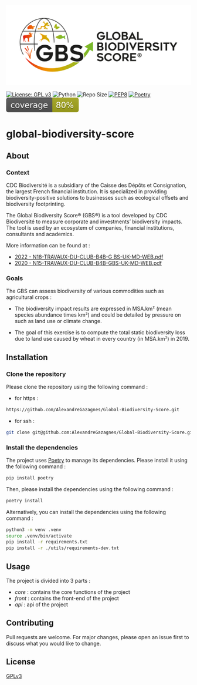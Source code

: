 ![image](./assets/img.png)

[![License: GPL v3](https://img.shields.io/badge/License-GPLv3-blue.svg)](https://www.gnu.org/licenses/gpl-3.0)  ![Python](https://img.shields.io/badge/python-3.10.x-green.svg) ![Repo Size](https://img.shields.io/github/repo-size/Sulstice/global-chem)  [![PEP8](https://img.shields.io/badge/code%20style-pep8-orange.svg)](https://www.python.org/dev/peps/pep-0008/) [![Poetry](https://img.shields.io/endpoint?url=https://python-poetry.org/badge/v0.json)](https://python-poetry.org/) ![Coverage](./assets/cov.svg)


# global-biodiversity-score


## About

### Context

CDC Biodiversité is a subsidiary of the Caisse des Dépôts et Consignation, the largest French financial institution. It is specialized in providing biodiversity-positive solutions to businesses such as ecological offsets and biodiversity footprinting.

The Global Biodiversity Score® (GBS®) is a tool developed by CDC Biodiversité to measure corporate and investments’ biodiversity impacts.
The tool is used by an ecosystem of companies, financial institutions, consultants and
academics.

More information can be found at :
* [2022 - N18-TRAVAUX-DU-CLUB-B4B-G
BS-UK-MD-WEB.pdf](https://www.mission-economie-biodiversite.com/wp-content/uploads/2022/01/N18-TRAVAUX-DU-CLUB-B4B-GBS-UK-MD-WEB.pdf)
* [2020 - N15-TRAVAUX-DU-CLUB-B4B-GBS-UK-MD-WEB.pdf](http://www.mission-economie-biodiversite.com/wp-content/uploads/2020/09/N15-TRAVAUX-DU-CLUB-B4B-GBS-UK-MD-WEB.pdf)


### Goals

The GBS can assess biodiversity of various commodities such as agricultural crops :
* The biodiversity impact results are expressed in MSA.km² (mean species abundance times km²)
and could be detailed by pressure on such as land use or climate change.

* The goal of this exercise is to compute the total static biodiversity loss due to land use caused
by wheat in every country (in MSA.km²) in 2019.


## Installation

### Clone the repository

Please clone the repository using the following command :

* for https :
```bash
https://github.com/AlexandreGazagnes/Global-Biodiversity-Score.git
```
* for ssh :
```bash
git clone git@github.com:AlexandreGazagnes/Global-Biodiversity-Score.git
```

### Install the dependencies

The project uses [Poetry](https://python-poetry.org/) to manage its dependencies. Please install it using the following command :

```bash
pip install poetry
```

Then, please install the dependencies using the following command :

```bash
poetry install
```

Alternatively, you can install the dependencies using the following command :

```bash
python3 -m venv .venv
source .venv/bin/activate
pip install -r requirements.txt
pip install -r ./utils/requirements-dev.txt
```

## Usage

The project is divided into 3 parts :
* *core* : contains the core functions of the project
* *front* : contains the front-end of the project
* *api* : api of the project


## Contributing

Pull requests are welcome. For major changes, please open an issue first to discuss what you would like to change.


## License

[GPLv3](https://choosealicense.com/licenses/gpl-3.0/)